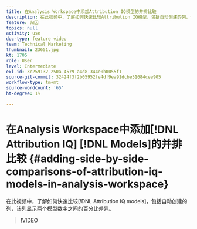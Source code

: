 ```yaml
---
title: 在Analysis Workspace中添加Attribution IQ模型的并排比较
description: 在此视频中，了解如何快速比较Attribution IQ模型，包括自动创建的列，该列显示两个模型数量之间的百分比差异。
feature: 归因
topics: null
activity: use
doc-type: feature video
team: Technical Marketing
thumbnail: 23651.jpg
kt: 1705
role: User
level: Intermediate
exl-id: 3c259132-250a-4579-a4d8-344e0b0055f1
source-git-commit: 32424f3f2b05952fe4df9ea91dcbe51684cee905
workflow-type: tm+mt
source-wordcount: '65'
ht-degree: 1%

---
```


# 在Analysis Workspace中添加[!DNL Attribution IQ] [!DNL Models]的并排比较 {#adding-side-by-side-comparisons-of-attribution-iq-models-in-analysis-workspace}

在此视频中，了解如何快速比较[!DNL Attribution IQ models]，包括自动创建的列，该列显示两个模型数字之间的百分比差异。

>[!VIDEO](https://video.tv.adobe.com/v/23651/?quality=12)
